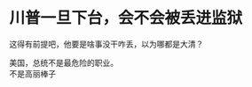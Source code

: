 # 川普一旦下台，会不会被丢进监狱


这得有前提吧，他要是啥事没干咋丢，以为哪都是大清？<img src="static/image/smiley/default/lol.gif" smilieid="12" border="0" alt="" />

美国，总统不是最危险的职业。<br />
不是高丽棒子<img src="static/image/smiley/default/lol.gif" smilieid="12" border="0" alt="" />
